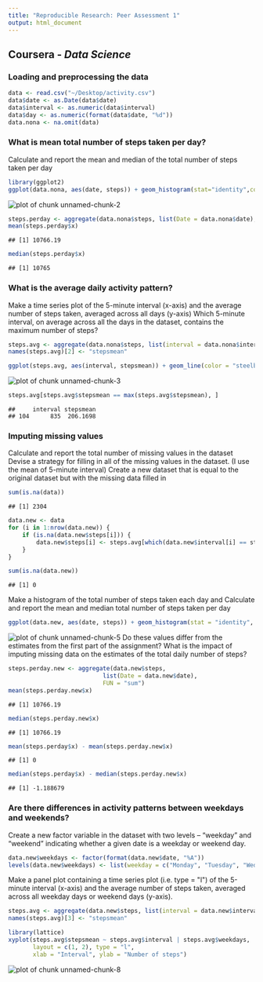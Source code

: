```yaml
---
title: "Reproducible Research: Peer Assessment 1"
output: html_document
---
```

## Coursera - *Data Science* 

### Loading and preprocessing the data

```r
data <- read.csv("~/Desktop/activity.csv")
data$date <- as.Date(data$date)
data$interval <- as.numeric(data$interval)
data$day <- as.numeric(format(data$date, "%d"))
data.nona <- na.omit(data)
```

### What is mean total number of steps taken per day?
Calculate and report the mean and median of the total number of steps taken per day

```r
library(ggplot2)
ggplot(data.nona, aes(date, steps)) + geom_histogram(stat="identity",color="steelblue",fill = "steelblue", width = 1) + facet_grid(. ~ day) + labs(title = "Steps Each Day", x = "Date", y = "Steps")
```

![plot of chunk unnamed-chunk-2](figure/unnamed-chunk-2-1.png) 

```r
steps.perday <- aggregate(data.nona$steps, list(Date = data.nona$date), FUN = "sum")
mean(steps.perday$x)
```

```
## [1] 10766.19
```

```r
median(steps.perday$x)
```

```
## [1] 10765
```

### What is the average daily activity pattern?
Make a time series plot of the 5-minute interval (x-axis) and the average number of steps taken, averaged across all days (y-axis)
Which 5-minute interval, on average across all the days in the dataset, contains the maximum number of steps?

```r
steps.avg <- aggregate(data.nona$steps, list(interval = data.nona$interval), FUN = "mean")
names(steps.avg)[2] <- "stepsmean"

ggplot(steps.avg, aes(interval, stepsmean)) + geom_line(color = "steelblue") + labs(title = "Time Series Plot", x = "5-minute intervals", y = "Average of Steps")
```

![plot of chunk unnamed-chunk-3](figure/unnamed-chunk-3-1.png) 

```r
steps.avg[steps.avg$stepsmean == max(steps.avg$stepsmean), ]
```

```
##     interval stepsmean
## 104      835  206.1698
```

### Imputing missing values
Calculate and report the total number of missing values in the dataset
Devise a strategy for filling in all of the missing values in the dataset. (I use the mean of 5-minute interval)
Create a new dataset that is equal to the original dataset but with the missing data filled in

```r
sum(is.na(data))
```

```
## [1] 2304
```

```r
data.new <- data 
for (i in 1:nrow(data.new)) {
    if (is.na(data.new$steps[i])) {
        data.new$steps[i] <- steps.avg[which(data.new$interval[i] == steps.avg$interval), ]$stepsmean
    }
}

sum(is.na(data.new))
```

```
## [1] 0
```
Make a histogram of the total number of steps taken each day and Calculate and report the mean and median total number of steps taken per day

```r
ggplot(data.new, aes(date, steps)) + geom_histogram(stat = "identity", colour = "steelblue", fill = "steelblue", width = 0.7) + facet_grid(. ~ day) + labs(title = "Total Steps Each Day", x = "Date", y = "Total Steps")
```

![plot of chunk unnamed-chunk-5](figure/unnamed-chunk-5-1.png) 
Do these values differ from the estimates from the first part of the assignment? 
What is the impact of imputing missing data on the estimates of the total daily number of steps?

```r
steps.perday.new <- aggregate(data.new$steps, 
                           list(Date = data.new$date), 
                           FUN = "sum")
mean(steps.perday.new$x)
```

```
## [1] 10766.19
```

```r
median(steps.perday.new$x)
```

```
## [1] 10766.19
```

```r
mean(steps.perday$x) - mean(steps.perday.new$x)
```

```
## [1] 0
```

```r
median(steps.perday$x) - median(steps.perday.new$x)
```

```
## [1] -1.188679
```

### Are there differences in activity patterns between weekdays and weekends?
Create a new factor variable in the dataset with two levels – “weekday” and “weekend” indicating whether a given date is a weekday or weekend day.

```r
data.new$weekdays <- factor(format(data.new$date, "%A"))
levels(data.new$weekdays) <- list(weekday = c("Monday", "Tuesday", "Wednesday", "Thursday", "Friday"), weekend = c("Saturday", "Sunday"))
```
Make a panel plot containing a time series plot (i.e. type = "l") of the 5-minute interval (x-axis) and the average number of steps taken, averaged across all weekday days or weekend days (y-axis). 

```r
steps.avg <- aggregate(data.new$steps, list(interval = data.new$interval, weekdays = data.new$weekdays),FUN = "mean")
names(steps.avg)[3] <- "stepsmean"

library(lattice)
xyplot(steps.avg$stepsmean ~ steps.avg$interval | steps.avg$weekdays, 
       layout = c(1, 2), type = "l", 
       xlab = "Interval", ylab = "Number of steps")
```

![plot of chunk unnamed-chunk-8](figure/unnamed-chunk-8-1.png) 
